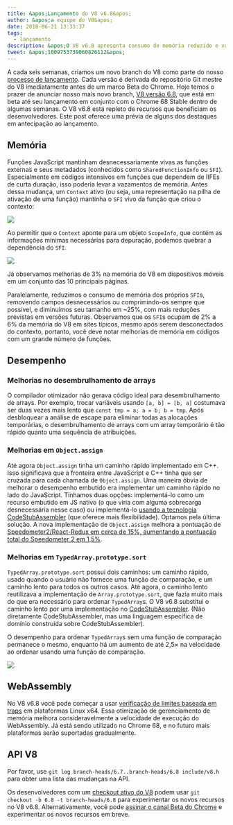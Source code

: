 ```yaml
---
title: &apos;Lançamento do V8 v6.8&apos;
author: &apos;a equipe do V8&apos;
date: 2018-06-21 13:33:37
tags:
  - lançamento
description: &apos;O V8 v6.8 apresenta consumo de memória reduzido e várias melhorias de desempenho.&apos;
tweet: &apos;1009753739060826112&apos;
---
```

A cada seis semanas, criamos um novo branch do V8 como parte do nosso [processo de lançamento](/docs/release-process). Cada versão é derivada do repositório Git mestre do V8 imediatamente antes de um marco Beta do Chrome. Hoje temos o prazer de anunciar nosso mais novo branch, [V8 versão 6.8](https://chromium.googlesource.com/v8/v8.git/+log/branch-heads/6.8), que está em beta até seu lançamento em conjunto com o Chrome 68 Stable dentro de algumas semanas. O V8 v6.8 está repleto de recursos que beneficiam os desenvolvedores. Este post oferece uma prévia de alguns dos destaques em antecipação ao lançamento.

<!--truncate-->
## Memória

Funções JavaScript mantinham desnecessariamente vivas as funções externas e seus metadados (conhecidos como `SharedFunctionInfo` ou `SFI`). Especialmente em códigos intensivos em funções que dependem de IIFEs de curta duração, isso poderia levar a vazamentos de memória. Antes dessa mudança, um `Context` ativo (ou seja, uma representação na pilha de ativação de uma função) mantinha o `SFI` vivo da função que criou o contexto:

![](/_img/v8-release-68/context-jsfunction-before.svg)

Ao permitir que o `Context` aponte para um objeto `ScopeInfo`, que contém as informações mínimas necessárias para depuração, podemos quebrar a dependência do `SFI`.

![](/_img/v8-release-68/context-jsfunction-after.svg)

Já observamos melhorias de 3% na memória do V8 em dispositivos móveis em um conjunto das 10 principais páginas.

Paralelamente, reduzimos o consumo de memória dos próprios `SFI`s, removendo campos desnecessários ou comprimindo-os sempre que possível, e diminuímos seu tamanho em ~25%, com mais reduções previstas em versões futuras. Observamos que os `SFI`s ocupam de 2% a 6% da memória do V8 em sites típicos, mesmo após serem desconectados do contexto, portanto, você deve notar melhorias de memória em códigos com um grande número de funções.

## Desempenho

### Melhorias no desembrulhamento de arrays

O compilador otimizador não gerava código ideal para desembrulhamento de arrays. Por exemplo, trocar variáveis usando `[a, b] = [b, a]` costumava ser duas vezes mais lento que `const tmp = a; a = b; b = tmp`. Após desbloquear a análise de escape para eliminar todas as alocações temporárias, o desembrulhamento de arrays com um array temporário é tão rápido quanto uma sequência de atribuições.

### Melhorias em `Object.assign`

Até agora `Object.assign` tinha um caminho rápido implementado em C++. Isso significava que a fronteira entre JavaScript e C++ tinha que ser cruzada para cada chamada de `Object.assign`. Uma maneira óbvia de melhorar o desempenho embutido era implementar um caminho rápido no lado do JavaScript. Tínhamos duas opções: implementá-lo como um recurso embutido em JS nativo (o que viria com alguma sobrecarga desnecessária nesse caso) ou implementá-lo [usando a tecnologia CodeStubAssembler](/blog/csa) (que oferece mais flexibilidade). Optamos pela última solução. A nova implementação de `Object.assign` melhora a pontuação de [Speedometer2/React-Redux em cerca de 15%, aumentando a pontuação total do Speedometer 2 em 1,5%](https://chromeperf.appspot.com/report?sid=d9ea9a2ae7cd141263fde07ea90da835cf28f5c87f17b53ba801d4ac30979558&start_rev=550155&end_rev=552590).

### Melhorias em `TypedArray.prototype.sort`

`TypedArray.prototype.sort` possui dois caminhos: um caminho rápido, usado quando o usuário não fornece uma função de comparação, e um caminho lento para todos os outros casos. Até agora, o caminho lento reutilizava a implementação de `Array.prototype.sort`, que fazia muito mais do que era necessário para ordenar `TypedArray`s. O V8 v6.8 substitui o caminho lento por uma implementação no [CodeStubAssembler](/blog/csa). (Não diretamente CodeStubAssembler, mas uma linguagem específica de domínio construída sobre CodeStubAssembler).

O desempenho para ordenar `TypedArray`s sem uma função de comparação permanece o mesmo, enquanto há um aumento de até 2,5× na velocidade ao ordenar usando uma função de comparação.

![](/_img/v8-release-68/typedarray-sort.svg)

## WebAssembly

No V8 v6.8 você pode começar a usar [verificação de limites baseada em traps](https://docs.google.com/document/d/17y4kxuHFrVxAiuCP_FFtFA2HP5sNPsCD10KEx17Hz6M/edit) em plataformas Linux x64. Essa otimização de gerenciamento de memória melhora consideravelmente a velocidade de execução do WebAssembly. Já está sendo utilizado no Chrome 68, e no futuro mais plataformas serão suportadas gradualmente.

## API V8

Por favor, use `git log branch-heads/6.7..branch-heads/6.8 include/v8.h` para obter uma lista das mudanças na API.

Os desenvolvedores com um [checkout ativo do V8](/docs/source-code#using-git) podem usar `git checkout -b 6.8 -t branch-heads/6.8` para experimentar os novos recursos no V8 v6.8. Alternativamente, você pode [assinar o canal Beta do Chrome](https://www.google.com/chrome/browser/beta.html) e experimentar os novos recursos em breve.
